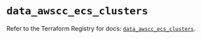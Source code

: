 # `data_awscc_ecs_clusters`

Refer to the Terraform Registry for docs: [`data_awscc_ecs_clusters`](https://registry.terraform.io/providers/hashicorp/awscc/0.70.0/docs/data-sources/ecs_clusters).

